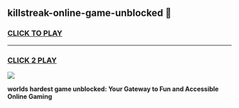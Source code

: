 
## killstreak-online-game-unblocked 👋
<h3>
<a href="https://premium.freeplayer.one?title=killstreak-online-game-unblocked&ref=14F">CLICK TO PLAY</a></h3>
<hr>

<h3>
<a href="https://premium.freeplayer.one?title=killstreak-online-game-unblocked&ref=14F">CLICK 2 PLAY</a>
  
</h3>

<a href="https://premium.freeplayer.one?title=killstreak-online-game-unblocked&ref=12F/"><img src="https://clearcache.store/games.png"></a>


**worlds hardest game unblocked: Your Gateway to Fun and Accessible Online Gaming**
